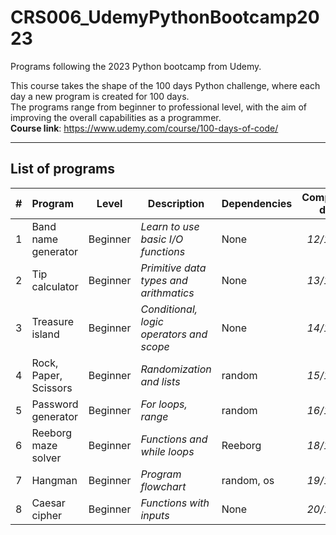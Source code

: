 # CRS006_UdemyPythonBootcamp2023
Programs following the 2023 Python bootcamp from Udemy.

This course takes the shape of the 100 days Python challenge, where each day a new program is created for 100 days.<br>
The programs range from beginner to professional level, with the aim of improving the overall capabilities as a programmer.<br>
<b>Course link</b>: https://www.udemy.com/course/100-days-of-code/

---
## List of programs
| # | Program | Level | Description | Dependencies | Completion date |
|:-:|:--------|:-----:|-------------|--------------|:---------------:|
| 1 | Band name generator | Beginner | <i>Learn to use basic I/O functions</i> | None | *12/10/23* |
| 2 | Tip calculator |  Beginner | <i>Primitive data types and arithmatics</i> | None | *13/10/23* |
| 3 | Treasure island | Beginner | <i>Conditional, logic operators and scope</i> | None | *14/10/23* |
| 4 | Rock, Paper, Scissors | Beginner | <i>Randomization and lists</i> | random | *15/10/23* |
| 5 | Password generator | Beginner | <i>For loops, range</i> | random | *16/10/23* |
| 6 | Reeborg maze solver | Beginner | <i>Functions and while loops</i> | Reeborg | *18/10/23* |
| 7 | Hangman | Beginner | <i>Program flowchart</i> | random, os | *19/10/23* |
| 8 | Caesar cipher | Beginner | <i>Functions with inputs</i> | None | *20/10/23* |

